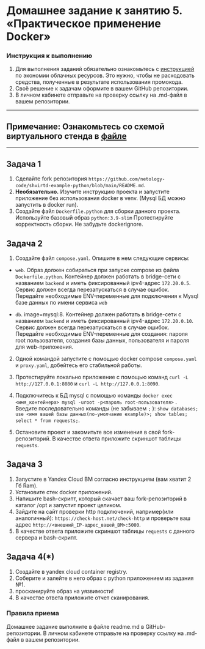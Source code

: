 # Домашнее задание к занятию 5. «Практическое применение Docker»

### Инструкция к выполнению

1. Для выполнения заданий обязательно ознакомьтесь с [инструкцией](https://github.com/netology-code/devops-materials/blob/master/cloudwork.MD) по экономии облачных ресурсов. Это нужно, чтобы не расходовать средства, полученные в результате использования промокода.
3. Своё решение к задачам оформите в вашем GitHub репозитории.
4. В личном кабинете отправьте на проверку ссылку на .md-файл в вашем репозитории.

---
## Примечание: Ознакомьтесь со схемой виртуального стенда в [файле](https://github.com/netology-code/virtd-homeworks/blob/shvirtd-1/05-virt-04-docker-in-practice/schema.pdf)

---

## Задача 1
1. Сделайте fork репозитория ```https://github.com/netology-code/shvirtd-example-python/blob/main/README.md```.   
2. **Необязательно.** Изучите инструкцию проекта и запустите приложение без использования docker в venv. (Mysql БД можно запустить в docker run).   
3. Создайте файл ```Dockerfile.python``` для сборки данного проекта. Используйте базовый образ ```python:3.9-slim``` Протестируйте корректность сборки. Не забудьте dockerignore.    

## Задача 2
1. Создайте файл ```compose.yaml```. Опишите в нем следующие сервисы: 

- ```web```. Образ должен собираться при запуске compose из файла ```Dockerfile.python```. Контейнер должен работать в bridge-сети с названием ```backend``` и иметь фиксированный ipv4-адрес ```172.20.0.5```. Сервис должен всегда перезапускаться в случае ошибок.
Передайте необходимые ENV-переменные для подключения к Mysql базе данных по имени сервиса ```web```

- ```db```. image=mysql:8. Контейнер должен работать в bridge-сети с названием ```backend``` и иметь фиксированный ipv4-адрес ```172.20.0.10```. Сервис должен всегда перезапускаться в случае ошибок. Передайте необходимые ENV-переменные для создания: пароля root пользователя, создания базы данных, пользователя и пароля для web-приложения.

2. Одной командой запустите c помощью docker compose ```compose.yaml``` и ```proxy.yaml```, добейтесь его стабильной работы.

3. Протестируйте локально приложение с помощью команд ```curl -L http://127.0.0.1:8080``` и ```curl -L http://127.0.0.1:8090```.

4. Подключитесь к БД mysql с помощью команды ```docker exec <имя_контейнера> mysql -uroot -p<пароль root-пользователя>``` . Введите последовательно команды (не забываем ```;``` ): ```show databases; use <имя вашей базы данных(по-умолчанию example)>; show tables; select * from requests;```.

5. Остановите проект и закомитьте все изменения в свой fork-репозиторий. В качестве ответа приложите скриншот таблицы ```requests```.

## Задача 3
1. Запустите в Yandex Cloud ВМ согласно инструкциям (вам хватит 2 Гб Ram).
2. Установите стек docker приложений.
3. Напишите bash-скрипт, который скачает ваш fork-репозиторий в каталог /opt и запустит проект целиком.
4. Зайдите на сайт проверки http подключений, например(или аналогичный): ```https://check-host.net/check-http``` и проверьте ваш адрес ```http://<внешний_IP-адрес_вашей_ВМ>:5000```.
5. В качестве ответа приложите скриншот таблицы ```requests``` с данного сервера и bash-скрипт.

## Задача 4(*)
1. Создайте в yandex cloud container registry.
2. Соберите и залейте в него образ с python приложением из задания №1.
3. просканируйте образ на уязвимости!
4. В качестве ответа приложите отчет сканирования.

### Правила приема

Домашнее задание выполните в файле readme.md в GitHub-репозитории. В личном кабинете отправьте на проверку ссылку на .md-файл в вашем репозитории.


